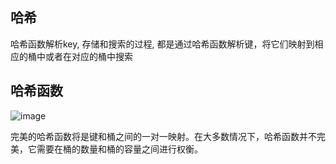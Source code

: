 ## 哈希

哈希函数解析key, 存储和搜索的过程, 都是通过哈希函数解析键，将它们映射到相应的桶中或者在对应的桶中搜索

## 哈希函数

![image](https://aliyun-lc-upload.oss-cn-hangzhou.aliyuncs.com/aliyun-lc-upload/uploads/2018/05/04/screen-shot-2018-05-04-at-145454.png)

完美的哈希函数将是键和桶之间的一对一映射。在大多数情况下，哈希函数并不完美，它需要在桶的数量和桶的容量之间进行权衡。

